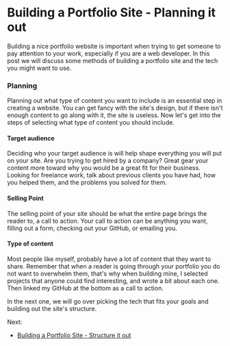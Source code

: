 # Building a Portfolio Site - Planning it out
Building a nice portfolio website is important when trying to get someone to pay attention to your work, especially if you are a web developer. In this post we will discuss some methods of building a portfolio site and the tech you might want to use.

### Planning
Planning out what type of content you want to include is an essential step in creating a website. You can get fancy with the site's design, but if there isn't enough content to go along with it, the site is useless. Now let's get into the steps of selecting what type of content you should include.

#### Target audience
Deciding who your target audience is will help shape everything you will put on your site. Are you trying to get hired by a company? Great gear your content more toward why you would be a great fit for their business. Looking for freelance work, talk about previous clients you have had, how you helped them, and the problems you solved for them.

#### Selling Point
The selling point of your site should be what the entire page brings the reader to, a call to action. Your call to action can be anything you want, filling out a form, checking out your GitHub, or emailing you. 

#### Type of content
Most people like myself, probably have a lot of content that they want to share. Remember that when a reader is going through your portfolio you do not want to overwhelm them, that's why when building mine, I selected projects that anyone could find interesting, and wrote a bit about each one. Then linked my GitHub at the bottom as a call to action.

In the next one, we will go over picking the tech that fits your goals and building out the site's structure.

Next:
* [Building a Portfolio Site - Structure it out](/building-a-portfolio-site-structure)